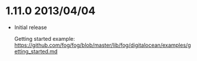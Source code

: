# 1.11.0 2013/04/04

* Initial release

  Getting started example: https://github.com/fog/fog/blob/master/lib/fog/digitalocean/examples/getting_started.md

